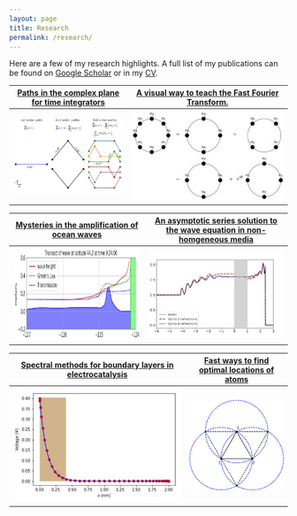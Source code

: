 ```yaml
---
layout: page
title: Research
permalink: /research/
---
```


Here are a few of my research highlights. A full list of my publications can be found on [Google Scholar](https://scholar.google.com/citations?user=-Go8DD4AAAAJ&hl=en) or in my [CV](pdfs/CV_Jithin_Nov2022.pdf).

[Paths in the complex plane for time integrators](https://arxiv.org/abs/2110.04402)            |  [A visual way to teach the Fast Fourier Transform.](https://sinews.siam.org/Details-Page/a-visual-way-to-teach-the-fast-fourier-transform)
:-------------------------:|:-------------------------:
![](pp1.jpg)  |  ![](pp4.jpg)

[Mysteries in the amplification of ocean waves](https://arxiv.org/abs/1901.04148)            |  [An asymptotic series solution to the wave equation in non-homgeneous media](https://arxiv.org/abs/1901.04158)
:-------------------------:|:-------------------------:
<img src="pp6.png" width=500 height=170> | ![](pp3.jpg)

[Spectral methods for boundary layers in electrocatalysis]()            |  [Fast ways to find optimal locations of atoms](https://link.springer.com/chapter/10.1007/978-3-030-50426-7_13)
:-------------------------:|:-------------------------:
![](pp2.jpg)  |  ![](pp5.png)
